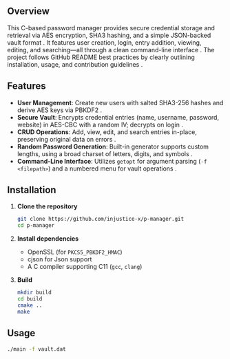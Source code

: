 ## Overview

This C-based password manager provides secure credential storage and retrieval via AES encryption, SHA3 hashing, and a simple JSON-backed vault format . It features user creation, login, entry addition, viewing, editing, and searching—all through a clean command-line interface . The project follows GitHub README best practices by clearly outlining installation, usage, and contribution guidelines .

## Features

- **User Management**: Create new users with salted SHA3-256 hashes and derive AES keys via PBKDF2 .
- **Secure Vault**: Encrypts credential entries (name, username, password, website) in AES-CBC with a random IV; decrypts on login .
- **CRUD Operations**: Add, view, edit, and search entries in-place, preserving original data on errors .
- **Random Password Generation**: Built-in generator supports custom lengths, using a broad charset of letters, digits, and symbols .
- **Command-Line Interface**: Utilizes `getopt` for argument parsing (`-f <filepath>`) and a numbered menu for vault operations .

## Installation

1. **Clone the repository**
   ```bash
   git clone https://github.com/injustice-x/p-manager.git
   cd p-manager
   ```
2. **Install dependencies**

   - OpenSSL (for `PKCS5_PBKDF2_HMAC`)
   - cjson for Json support
   - A C compiler supporting C11 (`gcc`, `clang`)

3. **Build**
   ```bash
   mkdir build
   cd build
   cmake ..
   make
   ```

## Usage

```bash
./main -f vault.dat
```
